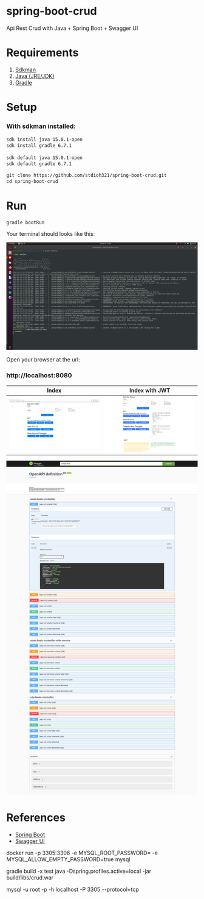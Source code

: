 # spring-boot-crud
Api Rest Crud with Java + Spring Boot + Swagger UI

# Requirements
1. [Sdkman](https://sdkman.io/install)
2. [Java (JRE/JDK)](https://openjdk.java.net/install/index.html)
3. [Gradle](https://gradle.org/install/)

# Setup
### **With sdkman installed:**
```shell
sdk install java 15.0.1-open
sdk install gradle 6.7.1

sdk default java 15.0.1-open
sdk default gradle 6.7.1
```
```shell
git clone https://github.com/stdioh321/spring-boot-crud.git
cd spring-boot-crud
```
# Run
```shell
gradle bootRun
```

Your terminal should looks like this:

![Terminal](docs/screenshots/screenshot_01.png)


Open your browser at the url:<br>
### **http://localhost:8080**

|Index|Index with JWT|
|---|---|
|![Index](docs/screenshots/screenshot_02.png)|![Index with JWT](docs/screenshots/screenshot_03.png)|


![Swagger UI](docs/screenshots/screenshot_swagger_01.png)

# References
* [Spring Boot](https://spring.io/projects/spring-boot)
* [Swagger UI](https://swagger.io/tools/swagger-ui/)


docker run -p 3305:3306 -e MYSQL_ROOT_PASSWORD= -e MYSQL_ALLOW_EMPTY_PASSWORD=true mysql


gradle build -x test
java -Dspring.profiles.active=local -jar build/libs/crud.war 


mysql -u root -p -h localhost -P 3305 --protocol=tcp
